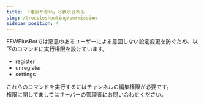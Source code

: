 ```yaml
---
title: 「権限がない」と表示される
slug: /troubleshooting/permission
sidebar_position: 4
---
```


EEWPlusBotでは悪意のあるユーザーによる意図しない設定変更を防ぐため、以下のコマンドに実行権限を設けています。  

- register
- unregister
- settings

これらのコマンドを実行するにはチャンネルの編集権限が必要です。  
権限に関してましてはサーバーの管理者にお問い合わせください。